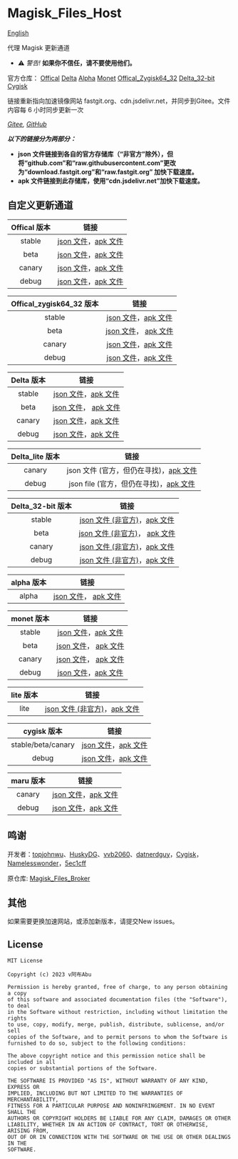 # Magisk_Files_Host

[English](https://github.com/magojohnji/magisk-files-host/blob/master/README.md)

代理 Magisk 更新通道

- ⚠ *警告!* **如果你不信任，请不要使用他们。**

官方仓库：
[Offical](https://github.com/topjohnwu/magisk-files)
[Delta](https://github.com/HuskyDG/magisk-files)
[Alpha](https://github.com/vvb2060/magisk_files)
[Monet](https://github.com/datnerdguy/magisk-monet-files)
[Offical_Zygisk64_32](https://github.com/Namelesswonder/magisk-files)
[Delta_32-bit](https://github.com/Namelesswonder/magisk-files)
[Cygisk](https://github.com/Cygisk/Cygisk-Files)

链接重新指向加速镜像网站 fastgit.org、cdn.jsdelivr.net，并同步到Gitee。文件内容每 6 小时同步更新一次

*[Gitee](https://gitee.com/magojohnji/magisk-files-host), [GitHub](https://github.com/magojohnji/magisk-files-host)*

***以下的链接分为两部分：***

- **json 文件链接到各自的官方存储库（“非官方”除外），但将“github.com”和“raw.githubusercontent.com”更改为“download.fastgit.org”和“raw.fastgit.org” 加快下载速度。**
- **apk 文件链接到此存储库，使用“cdn.jsdelivr.net”加快下载速度。**

## 自定义更新通道

|  Offical 版本 |                                  链接                                   |
| :----: | :---------------------------------------------------------------------: |
| stable | [json 文件](https://cdn.jsdelivr.net/gh/magojohnji/magisk-file-host@master/offical/stable.json)，[apk 文件](https://cdn.jsdelivr.net/gh/magojohnji/magisk-file-host@master/offical/apk/stable.apk) |
|  beta  |  [json 文件](https://cdn.jsdelivr.net/gh/magojohnji/magisk-file-host@master/offical/beta.json)，[apk 文件](https://cdn.jsdelivr.net/gh/magojohnji/magisk-file-host@master/offical/apk/beta.apk) | |
| canary | [json 文件](https://cdn.jsdelivr.net/gh/magojohnji/magisk-file-host@master/offical/canary.json)，[apk 文件](https://cdn.jsdelivr.net/gh/magojohnji/magisk-file-host@master/offical/apk/canary.apk) | |
| debug | [json 文件](https://cdn.jsdelivr.net/gh/magojohnji/magisk-file-host@master/offical/debug.json)，[apk 文件](https://cdn.jsdelivr.net/gh/magojohnji/magisk-file-host@master/offical/apk/debug.apk) | |

|  Offical_zygisk64_32 版本 |                                  链接                                   |
| :----: | :---------------------------------------------------------------------: |
| stable | [json 文件](https://cdn.jsdelivr.net/gh/magojohnji/magisk-file-host@master/offical_zygote64_32/stable.json)，[apk 文件](https://cdn.jsdelivr.net/gh/magojohnji/magisk-file-host@master/offical_zygote64_32/apk/stable.apk) | |
|  beta  |  [json 文件](https://cdn.jsdelivr.net/gh/magojohnji/magisk-file-host@master/offical_zygote64_32/beta.json)， [apk 文件](https://cdn.jsdelivr.net/gh/magojohnji/magisk-file-host@master/offical_zygote64_32/apk/beta.apk) | |
| canary | [json 文件](https://cdn.jsdelivr.net/gh/magojohnji/magisk-file-host@master/offical_zygote64_32/canary.json)，[apk 文件](https://cdn.jsdelivr.net/gh/magojohnji/magisk-file-host@master/offical_zygote64_32/apk/canary.apk) | |
| debug | [json 文件](https://cdn.jsdelivr.net/gh/magojohnji/magisk-file-host@master/offical_zygote64_32/debug.json)，[apk 文件](https://cdn.jsdelivr.net/gh/magojohnji/magisk-file-host@master/offical_zygote64_32/apk/debug.apk) | |

|  Delta 版本 |                                  链接                                   |
| :----: | :---------------------------------------------------------------------: |
| stable | [json 文件](https://cdn.jsdelivr.net/gh/magojohnji/magisk-file-host@master/delta/stable.json)，[apk 文件](https://cdn.jsdelivr.net/gh/magojohnji/magisk-file-host@master/delta/apk/stable.apk) | |
|  beta  |  [json 文件](https://cdn.jsdelivr.net/gh/magojohnji/magisk-file-host@master/delta/beta.json)， [apk 文件](https://cdn.jsdelivr.net/gh/magojohnji/magisk-file-host@master/delta/apk/beta.apk) | |
| canary | [json 文件](https://cdn.jsdelivr.net/gh/magojohnji/magisk-file-host@master/delta/canary.json)，[apk 文件](https://cdn.jsdelivr.net/gh/magojohnji/magisk-file-host@master/delta/apk/canary.apk) | |
| debug | [json 文件](https://cdn.jsdelivr.net/gh/magojohnji/magisk-file-host@master/delta/debug.json)，[apk 文件](https://cdn.jsdelivr.net/gh/magojohnji/magisk-file-host@master/delta/apk/debug.apk) | |

|  Delta_lite 版本 |                                  链接                                   |
| :----: | :---------------------------------------------------------------------: |
| canary | json 文件 (官方，但仍在寻找)，[apk 文件](https://cdn.jsdelivr.net/gh/magojohnji/magisk-file-host@master/delta_lite/apk/canary.apk) | |
| debug | json file (官方，但仍在寻找)，[apk 文件](https://cdn.jsdelivr.net/gh/magojohnji/magisk-file-host@master/delta_lite/apk/debug.apk) | |

|  Delta_32-bit 版本 |                                  链接                                   |
| :----: | :---------------------------------------------------------------------: |
| stable | [json 文件 (非官方)](https://cdn.jsdelivr.net/gh/magojohnji/magisk-file-host@master/delta_32-bit/stable.json)，[apk 文件](https://cdn.jsdelivr.net/gh/magojohnji/magisk-file-host@master/delta_32-bit/apk/magisk-delta-32bit-release.apk) | |
|  beta  |  [json 文件 (非官方)](https://cdn.jsdelivr.net/gh/magojohnji/magisk-file-host@master/delta_32-bit/beta.json)， [apk 文件](https://cdn.jsdelivr.net/gh/magojohnji/magisk-file-host@master/delta_32-bit/apk/magisk-delta-32bit-release.apk) | |
| canary | [json 文件 (非官方)](https://cdn.jsdelivr.net/gh/magojohnji/magisk-file-host@master/delta_32-bit/canary.json)，[apk 文件](https://cdn.jsdelivr.net/gh/magojohnji/magisk-file-host@master/delta_32-bit/apk/magisk-delta-32bit-release.apk) | |
| debug | [json 文件 (非官方)](https://cdn.jsdelivr.net/gh/magojohnji/magisk-file-host@master/delta_32-bit/debug.json)，[apk 文件](https://cdn.jsdelivr.net/gh/magojohnji/magisk-file-host@master/delta_32-bit/apk/magisk-delta-32bit-debug.apk) | |

|  alpha 版本 |                                  链接                                   |
| :----: | :---------------------------------------------------------------------: |
| alpha | [json 文件](https://cdn.jsdelivr.net/gh/magojohnji/magisk-file-host@master/alpha/alpha.json)， [apk 文件](https://cdn.jsdelivr.net/gh/magojohnji/magisk-file-host@master/alpha/apk/alpha.apk) ||

|  monet 版本 |                                  链接                                   |
| :----: | :---------------------------------------------------------------------: |
| stable | [json 文件](https://cdn.jsdelivr.net/gh/magojohnji/magisk-file-host@master/monet/stable.json)，[apk 文件](https://cdn.jsdelivr.net/gh/magojohnji/magisk-file-host@master/monet/apk/stable.apk) | |
|  beta  |  [json 文件](https://cdn.jsdelivr.net/gh/magojohnji/magisk-file-host@master/monet/beta.json)， [apk 文件](https://cdn.jsdelivr.net/gh/magojohnji/magisk-file-host@master/monet/apk/beta.apk) | |
| canary | [json 文件](https://cdn.jsdelivr.net/gh/magojohnji/magisk-file-host@master/monet/canary.json)， [apk 文件](https://cdn.jsdelivr.net/gh/magojohnji/magisk-file-host@master/monet/apk/canary.apk) ||
| debug | [json 文件](https://cdn.jsdelivr.net/gh/magojohnji/magisk-file-host@master/monet/debug.json)，[apk 文件](https://cdn.jsdelivr.net/gh/magojohnji/magisk-file-host@master/monet/apk/debug.apk) | |

| lite 版本 |                                  链接                                   |
| :----: | :---------------------------------------------------------------------: |
| lite | [json 文件 (非官方)](https://cdn.jsdelivr.net/gh/magojohnji/magisk-file-host@master/lite/lite.json)，[apk 文件](https://cdn.jsdelivr.net/gh/magojohnji/magisk-file-host@master/lite/apk/lite.apk) |

| cygisk 版本 |                                  链接                                   |
| :----: | :---------------------------------------------------------------------: |
| stable/beta/canary | [json 文件](https://cdn.jsdelivr.net/gh/magojohnji/magisk-file-host@master/cygisk/canary.json)，[apk 文件](https://cdn.jsdelivr.net/gh/magojohnji/magisk-file-host@master/cygisk/apk/canary.apk) |
| debug | [json 文件](https://cdn.jsdelivr.net/gh/magojohnji/magisk-file-host@master/cygisk/debug.json)，[apk 文件](https://cdn.jsdelivr.net/gh/magojohnji/magisk-file-host@master/cygisk/apk/debug.apk) |

| maru 版本 |                                  链接                                   |
| :----: | :---------------------------------------------------------------------: |
| canary | [json 文件](https://cdn.jsdelivr.net/gh/magojohnji/magisk-file-host@master/maru/canary.json)，[apk 文件](https://cdn.jsdelivr.net/gh/magojohnji/magisk-file-host@master/maru/apk/canary.apk) |
| debug | [json 文件](https://cdn.jsdelivr.net/gh/magojohnji/magisk-file-host@master/maru/debug.json)，[apk 文件](https://cdn.jsdelivr.net/gh/magojohnji/magisk-file-host@master/maru/apk/debug.apk) |

## 鸣谢

开发者：[topjohnwu](https://github.com/topjohnwu)、[HuskyDG](https://github.com/HuskyDG)、[vvb2060](https://github.com/vvb2060)、[datnerdguy](https://github.com/datnerdguy)，[Cygisk](https://github.com/Cygisk)，[Namelesswonder](https://github.com/Namelesswonder)，[5ec1cff](https://github.com/5ec1cff)

原仓库: [Magisk_Files_Broker](https://github.com/RC1844/Magisk_Files_Broker)

## 其他

如果需要更换加速网站，或添加新版本，请提交New issues。

## License

    MIT License

    Copyright (c) 2023 v阿布Abu

    Permission is hereby granted, free of charge, to any person obtaining a copy
    of this software and associated documentation files (the "Software"), to deal
    in the Software without restriction, including without limitation the rights
    to use, copy, modify, merge, publish, distribute, sublicense, and/or sell
    copies of the Software, and to permit persons to whom the Software is
    furnished to do so, subject to the following conditions:
    
    The above copyright notice and this permission notice shall be included in all
    copies or substantial portions of the Software.
    
    THE SOFTWARE IS PROVIDED "AS IS", WITHOUT WARRANTY OF ANY KIND, EXPRESS OR
    IMPLIED, INCLUDING BUT NOT LIMITED TO THE WARRANTIES OF MERCHANTABILITY,
    FITNESS FOR A PARTICULAR PURPOSE AND NONINFRINGEMENT. IN NO EVENT SHALL THE
    AUTHORS OR COPYRIGHT HOLDERS BE LIABLE FOR ANY CLAIM, DAMAGES OR OTHER
    LIABILITY, WHETHER IN AN ACTION OF CONTRACT, TORT OR OTHERWISE, ARISING FROM,
    OUT OF OR IN CONNECTION WITH THE SOFTWARE OR THE USE OR OTHER DEALINGS IN THE
    SOFTWARE.
